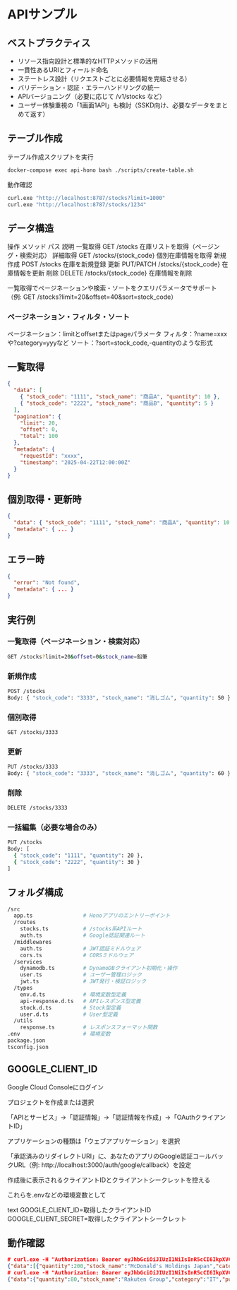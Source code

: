# APIサンプル

## ベストプラクティス

- リソース指向設計と標準的なHTTPメソッドの活用
- 一貫性あるURIとフィールド命名
- ステートレス設計（リクエストごとに必要情報を完結させる）
- バリデーション・認証・エラーハンドリングの統一
- APIバージョニング（必要に応じて /v1/stocks など）
- ユーザー体験重視の「1画面1API」も検討（SSKD向け、必要なデータをまとめて返す）

## テーブル作成

テーブル作成スクリプトを実行

```bash
docker-compose exec api-hono bash ./scripts/create-table.sh
```

動作確認

```bash
curl.exe "http://localhost:8787/stocks?limit=1000"
curl.exe "http://localhost:8787/stocks/1234"
```

## データ構造

操作	メソッド	パス	説明
一覧取得	GET	/stocks	在庫リストを取得（ページング・検索対応）
詳細取得	GET	/stocks/{stock_code}	個別在庫情報を取得
新規作成	POST	/stocks	在庫を新規登録
更新	PUT/PATCH	/stocks/{stock_code}	在庫情報を更新
削除	DELETE	/stocks/{stock_code}	在庫情報を削除

一覧取得でページネーションや検索・ソートをクエリパラメータでサポート（例: GET /stocks?limit=20&offset=40&sort=stock_code）

### ページネーション・フィルタ・ソート

ページネーション：limitとoffsetまたはpageパラメータ
フィルタ：?name=xxxや?category=yyyなど
ソート：?sort=stock_code,-quantityのような形式

## 一覧取得

```json
{
  "data": [
    { "stock_code": "1111", "stock_name": "商品A", "quantity": 10 },
    { "stock_code": "2222", "stock_name": "商品B", "quantity": 5 }
  ],
  "pagination": {
    "limit": 20,
    "offset": 0,
    "total": 100
  },
  "metadata": {
    "requestId": "xxxx",
    "timestamp": "2025-04-22T12:00:00Z"
  }
}
```

## 個別取得・更新時

```json
{
  "data": { "stock_code": "1111", "stock_name": "商品A", "quantity": 10 },
  "metadata": { ... }
}
```

## エラー時

```json
{
  "error": "Not found",
  "metadata": { ... }
}
```

## 実行例

### 一覧取得（ページネーション・検索対応）

```bash
GET /stocks?limit=20&offset=0&stock_name=鉛筆
```

### 新規作成

```bash
POST /stocks
Body: { "stock_code": "3333", "stock_name": "消しゴム", "quantity": 50 }
```

### 個別取得

```bash
GET /stocks/3333
```

### 更新

```bash
PUT /stocks/3333
Body: { "stock_code": "3333", "stock_name": "消しゴム", "quantity": 60 }
```

### 削除

```bash
DELETE /stocks/3333
```

### 一括編集（必要な場合のみ）

```bash
PUT /stocks
Body: [
  { "stock_code": "1111", "quantity": 20 },
  { "stock_code": "2222", "quantity": 30 }
]
```


## フォルダ構成

```bash
/src
  app.ts                # Honoアプリのエントリーポイント
  /routes
    stocks.ts           # /stocks系APIルート
    auth.ts             # Google認証関連ルート
  /middlewares
    auth.ts             # JWT認証ミドルウェア
    cors.ts             # CORSミドルウェア
  /services
    dynamodb.ts         # DynamoDBクライアント初期化・操作
    user.ts             # ユーザー管理ロジック
    jwt.ts              # JWT発行・検証ロジック
  /types
    env.d.ts            # 環境変数型定義
    api-response.d.ts   # APIレスポンス型定義
    stock.d.ts          # Stock型定義
    user.d.ts           # User型定義
  /utils
    response.ts         # レスポンスフォーマット関数
.env                    # 環境変数
package.json
tsconfig.json
```


## GOOGLE_CLIENT_ID

Google Cloud Consoleにログイン

プロジェクトを作成または選択

「APIとサービス」→「認証情報」→「認証情報を作成」→「OAuthクライアントID」

アプリケーションの種類は「ウェブアプリケーション」を選択

「承認済みのリダイレクトURI」に、あなたのアプリのGoogle認証コールバックURL（例: http://localhost:3000/auth/google/callback）を設定

作成後に表示されるクライアントIDとクライアントシークレットを控える

これらを.envなどの環境変数として

text
GOOGLE_CLIENT_ID=取得したクライアントID
GOOGLE_CLIENT_SECRET=取得したクライアントシークレット

## 動作確認

```json
# curl.exe -H "Authorization: Bearer eyJhbGciOiJIUzI1NiIsInR5cCI6IkpXVCJ9.eyJzdWIiOiIxMTUzMjE0MzEzMTc2OTYyMTQ0MjgiLCJyb2xlIjoidXNlciJ9.CTgUQH7kfoEJmxBzSwG7b-8daB6Xtx8omEqAOSeXxlY" http://localhost:8788/stocks
{"data":[{"quantity":200,"stock_name":"McDonald's Holdings Japan","category":"Food","purchase_date":"2024-04-01","user_id":"115321431317696214428","stock_code":"2702"},{"quantity":80,"stock_name":"Rakuten Group","category":"IT","purchase_date":"2024-04-25","user_id":"115321431317696214428","stock_code":"4755"},{"quantity":30,"stock_name":"Keyence","category":"Electronics","purchase_date":"2024-03-10","user_id":"115321431317696214428","stock_code":"6861"},{"quantity":100,"stock_name":"Toyota Motor Corporation","category":"Automotive","purchase_date":"2024-01-15","user_id":"115321431317696214428","stock_code":"7203"},{"quantity":50,"stock_name":"SoftBank Group","category":"IT","purchase_date":"2024-02-20","user_id":"115321431317696214428","stock_code":"9984"}],"metadata":{"requestId":"0383f010-24da-4c65-85ad-4f77c6b017d3","timestamp":"2025-04-28T22:50:03.158Z"}}
# curl.exe -H "Authorization: Bearer eyJhbGciOiJIUzI1NiIsInR5cCI6IkpXVCJ9.eyJzdWIiOiIxMTUzMjE0MzEzMTc2OTYyMTQ0MjgiLCJyb2xlIjoidXNlciJ9.CTgUQH7kfoEJmxBzSwG7b-8daB6Xtx8omEqAOSeXxlY" http://localhost:8788/stocks/4755
{"data":{"quantity":80,"stock_name":"Rakuten Group","category":"IT","purchase_date":"2024-04-25","user_id":"115321431317696214428","stock_code":"4755"},"metadata":{"requestId":"a1b25172-3b7b-4233-a677-06a7c422b402","timestamp":"2025-04-28T22:50:35.040Z"}}
```

